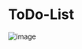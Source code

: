 # ToDo-List

![image](https://user-images.githubusercontent.com/126266744/236539194-c0ebfa85-ce25-4866-b6d8-5c03042b71fc.png)
